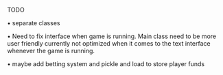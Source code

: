 TODO

• separate classes


• Need to fix interface when game is running. Main class need to be more user friendly
currently not optimized when it comes to the text interface whenever the game is running.

• maybe add betting system and pickle and load to store player funds

